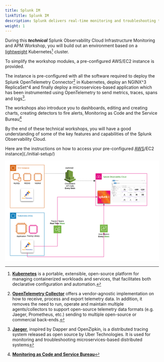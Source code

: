 ```yaml
---
title: Splunk IM
linkTitle: Splunk IM
description: Splunk delivers real-time monitoring and troubleshooting to help you maximize infrastructure performance with complete visibility.
weight: 1
---
```


During this _**technical**_ Splunk Observability Cloud Infrastructure Monitoring and APM Workshop, you will build out an environment based on a [lightweight](https://k3s.io/) Kubernetes[^1] cluster.

To simplify the workshop modules, a pre-configured AWS/EC2 instance is provided.

The instance is pre-configured with all the software required to deploy the Splunk OpenTelemetry Connector[^2] in Kubernetes, deploy an NGINX^3 ReplicaSet^4 and finally deploy a microservices-based application which has been instrumented using OpenTelemetry to send metrics, traces, spans and logs[^5].

The workshops also introduce you to dashboards, editing and creating charts, creating detectors to fire alerts, Monitoring as Code and the Service Bureau[^6]

By the end of these technical workshops, you will have a good understanding of some of the key features and capabilities of the Splunk Observability Cloud.

Here are the instructions on how to access your pre-configured [AWS](./initial-setup/)/EC2 instance](./initial-setup/)

![Splunk Architecture](images/architecture.png)

[^1]: [**Kubernetes**](https://kubernetes.io/docs/concepts/overview/what-is-kubernetes/) is a portable, extensible, open-source platform for managing containerized workloads and services, that facilitates both declarative configuration and automation.
[^2]: [**OpenTelemetry Collector**](https://opentelemetry.io/) offers a vendor-agnostic implementation on how to receive, process and export telemetry data. In addition, it removes the need to run, operate and maintain multiple agents/collectors to support open-source telemetry data formats (e.g. Jaeger, Prometheus, etc.) sending to multiple open-source or commercial back-ends.
[^3]: [**NGINX**](https://www.nginx.com/) is a web server that can also be used as a reverse proxy, load balancer, mail proxy and HTTP cache.
[^4]: [**Kubernetes ReplicaSet**](https://kubernetes.io/docs/concepts/workloads/controllers/replicaset/)
[^5]: [**Jaeger**](https://www.jaegertracing.io/), inspired by Dapper and OpenZipkin, is a distributed tracing system released as open source by Uber Technologies. It is used for monitoring and troubleshooting microservices-based distributed systems
[^6]: [**Monitoring as Code and Service Bureau**](https://www.splunk.com/en_us/blog/it/monitoring-observability-enterprise-service.html)
